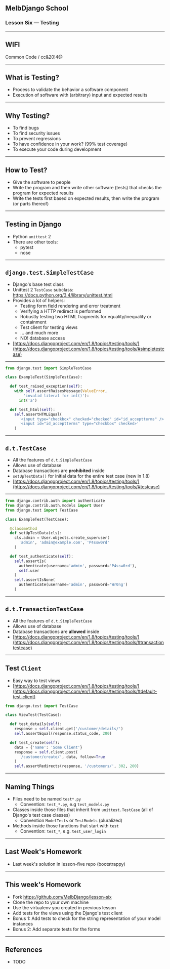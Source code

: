 ## MelbDjango School

### Lesson Six — Testing

---

## WIFI

Common Code / cc&20!4@

---

## What is Testing?

- Process to validate the behavior a software component
- Execution of software with (arbitrary) input and expected results

---

## Why Testing?

- To find bugs
- To find security issues
- To prevent regressions
- To have confidence in your work? (99% test coverage)
- To execute your code during development

---

## How to Test?

- Give the software to people
- Write the program and then write other software (tests) that checks the program for expected results
- Write the tests first based on expected results, then write the program (or parts thereof)

---

## Testing in Django

- Python `unittest` 2
- There are other tools:
  - pytest
  - nose

---

## `django.test.SimpleTestCase`

- Django's base test class
- Unittest 2 `TestCase` subclass: https://docs.python.org/3.4/library/unittest.html
- Provides a lot of helpers:
  - Testing form field rendering and error treatment
  - Verifying a HTTP redirect is performed
  - Robustly testing two HTML fragments for equality/inequality or containment
  - Test client for testing views
  - ... and much more
  - NO! database access
- [https://docs.djangoproject.com/en/1.8/topics/testing/tools/](https://docs.djangoproject.com/en/1.8/topics/testing/tools/#simpletestcase)

---

```python
from django.test import SimpleTestCase

class ExampleTest(SimpleTestCase):

  def test_raised_exception(self):
    with self.assertRaisesMessage(ValueError,
        'invalid literal for int()'):
      int('a')

  def test_html(self):
    self.assertHTMLEqual(
      '<input type="checkbox" checked="checked" id="id_acceptterms" />',
      '<input id="id_acceptterms" type="checkbox" checked>'
    )
```

---

## `d.t.TestCase`

- All the features of `d.t.SimpleTestCase`
- Allows use of database
- Database transactions are **prohibited** inside
- `setUpTestData()` for initial data for the entire test case (new in 1.8)
- [https://docs.djangoproject.com/en/1.8/topics/testing/tools/](https://docs.djangoproject.com/en/1.8/topics/testing/tools/#testcase)

---

```python
from django.contrib.auth import authenticate
from django.contrib.auth.models import User
from django.test import TestCase

class ExampleTest(TestCase):

  @classmethod
  def setUpTestData(cls):
    cls.admin = User.objects.create_superuser(
      'admin', 'admin@example.com', 'P4ssw0rd'
    )

  def test_authenticate(self):
    self.assertIs(
      authenticate(username='admin', password='P4ssw0rd'),
      self.user
    )
    self.assertIsNone(
      authenticate(username='admin', password='Wr0ng')
    )
```

---

## `d.t.TransactionTestCase`

- All the features of `d.t.SimpleTestCase`
- Allows use of database
- Database transactions are **allowed** inside
- [https://docs.djangoproject.com/en/1.8/topics/testing/tools/](https://docs.djangoproject.com/en/1.8/topics/testing/tools/#transactiontestcase)

---

## Test `Client`

- Easy way to test views
- [https://docs.djangoproject.com/en/1.8/topics/testing/tools/](https://docs.djangoproject.com/en/1.8/topics/testing/tools/#default-test-client)

```python
from django.test import TestCase

class ViewTest(TestCase):

  def test_details(self):
    response = self.client.get('/customer/details/')
    self.assertEqual(response.status_code, 200)

  def test_create(self):
    data = {'name': 'Some Client'}
    response = self.client.post(
      '/customer/create/', data, follow=True
    )
    self.assertRedirects(response, '/customers/', 302, 200)
```


---

## Naming Things

- Files need to be named `test*.py`
  - Convention: `test_*.py`, e.g `test_models.py`
- Classes inside those files that inherit from `unittest.TestCase` (all of Django's test case classes)
  - Convention `ModelTests` or `TestModels` (pluralized)
- Methods inside those functions that start with `test`
  - Convention: `test_*`, e.g. `test_user_login`

---

## Last Week's Homework

- Last week's solution in lesson-five repo (bootstrappy)

---

## This week's Homework

- Fork https://github.com/MelbDjango/lesson-six
- Clone the repo to your own machine
- Use the virtualenv you created in previous lesson
- Add tests for the views using the Django's test client
- Bonus 1: Add tests to check for the string representation of your model instances
- Bonus 2: Add separate tests for the forms

---

## References

- TODO
